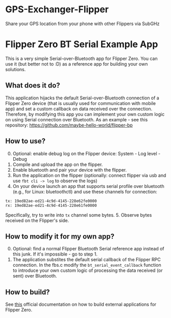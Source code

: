 # GPS-Exchanger-Flipper

Share your GPS location from your phone with other Flippers via SubGHz

# Flipper Zero BT Serial Example App

This is a very simple Serial-over-Bluetooth app for Flipper Zero. You can use it (but better not to :D) as a reference app for building your own solutions. 

## What does it do?
This application hijacks the default Serial-over-Bluetooth connection of a Flipper Zero device (that is usually used for communication with mobile app) and set a custom callback on data received over the connection. Therefore, by modifying this app you can implement your own custom logic on using Serial connection over Bluetooth. As an example - see this repository: https://github.com/maybe-hello-world/flipper-bp

## How to use?
0. Optional: enable debug log on the Flipper device: System - Log level - Debug
1. Compile and upload the app on the flipper.
2. Enable bluetooth and pair your device with the flipper.
3. Run the application on the flipper (optionally: connect flipper via usb and use `fbt cli -> log` to observe the logs)
4. On your device launch an app that supports serial profile over bluetooth (e.g., for Linux: bluetoothctl) and use these channels for connection:
```
tx: 19ed82ae-ed21-4c9d-4145-228e62fe0000
rx: 19ed82ae-ed21-4c9d-4145-228e61fe0000
```
Specifically, try to write into `tx` channel some bytes.
5. Observe bytes received on the Flipper's side. 

## How to modify it for my own app?
0. Optional: find a normal Flipper Bluetooth Serial reference app instead of this junk. If it's impossible - go to step 1.
1. The application substites the default serial callback of the Flipper RPC connection. In the fbs.c modify the `bt_serial_event_callback` function to introduce your own custom logic of processing the data received (or sent) over Bluetooth.

## How to build?
See [this](https://github.com/flipperdevices/flipperzero-firmware/blob/dev/documentation/AppsOnSDCard.md) official documentation on how to build external applications for Flipper Zero.

